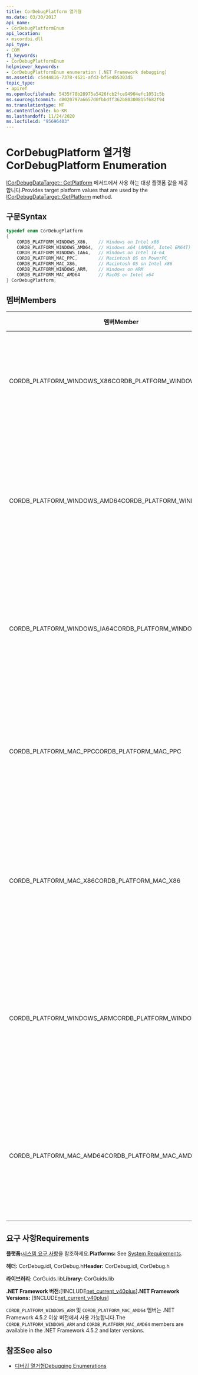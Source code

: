 ```yaml
---
title: CorDebugPlatform 열거형
ms.date: 03/30/2017
api_name:
- CorDebugPlatformEnum
api_location:
- mscordbi.dll
api_type:
- COM
f1_keywords:
- CorDebugPlatformEnum
helpviewer_keywords:
- CorDebugPlatformEnum enumeration [.NET Framework debugging]
ms.assetid: c5444816-7378-4521-afd3-bf5e4b5303d5
topic_type:
- apiref
ms.openlocfilehash: 5435f78b28975a5426fcb2fce94904efc1051c5b
ms.sourcegitcommit: d8020797a6657d0fbbdff362b80300815f682f94
ms.translationtype: MT
ms.contentlocale: ko-KR
ms.lasthandoff: 11/24/2020
ms.locfileid: "95696403"
---
```

# <a name="cordebugplatform-enumeration"></a><span data-ttu-id="f439e-102">CorDebugPlatform 열거형</span><span class="sxs-lookup"><span data-stu-id="f439e-102">CorDebugPlatform Enumeration</span></span>

<span data-ttu-id="f439e-103">[ICorDebugDataTarget:: GetPlatform](icordebugdatatarget-getplatform-method.md) 메서드에서 사용 하는 대상 플랫폼 값을 제공 합니다.</span><span class="sxs-lookup"><span data-stu-id="f439e-103">Provides target platform values that are used by the [ICorDebugDataTarget::GetPlatform](icordebugdatatarget-getplatform-method.md) method.</span></span>  
  
## <a name="syntax"></a><span data-ttu-id="f439e-104">구문</span><span class="sxs-lookup"><span data-stu-id="f439e-104">Syntax</span></span>  
  
```cpp  
typedef enum CorDebugPlatform  
{  
    CORDB_PLATFORM_WINDOWS_X86,    // Windows on Intel x86  
    CORDB_PLATFORM_WINDOWS_AMD64,  // Windows x64 (AMD64, Intel EM64T)  
    CORDB_PLATFORM_WINDOWS_IA64,   // Windows on Intel IA-64  
    CORDB_PLATFORM_MAC_PPC,        // Macintosh OS on PowerPC  
    CORDB_PLATFORM_MAC_X86,        // Macintosh OS on Intel x86  
    CORDB_PLATFORM_WINDOWS_ARM,    // Windows on ARM  
    CORDB_PLATFORM_MAC_AMD64       // MacOS on Intel x64  
} CorDebugPlatform;  
```  
  
## <a name="members"></a><span data-ttu-id="f439e-105">멤버</span><span class="sxs-lookup"><span data-stu-id="f439e-105">Members</span></span>  
  
|<span data-ttu-id="f439e-106">멤버</span><span class="sxs-lookup"><span data-stu-id="f439e-106">Member</span></span>|<span data-ttu-id="f439e-107">설명</span><span class="sxs-lookup"><span data-stu-id="f439e-107">Description</span></span>|  
|------------|-----------------|  
|<span data-ttu-id="f439e-108">CORDB_PLATFORM_WINDOWS_X86</span><span class="sxs-lookup"><span data-stu-id="f439e-108">CORDB_PLATFORM_WINDOWS_X86</span></span>|<span data-ttu-id="f439e-109">대상 플랫폼이 Intel x86 하드웨어에서 실행되는 Windows입니다.</span><span class="sxs-lookup"><span data-stu-id="f439e-109">The target platform is Windows running on Intel x86 hardware.</span></span>|  
|<span data-ttu-id="f439e-110">CORDB_PLATFORM_WINDOWS_AMD64</span><span class="sxs-lookup"><span data-stu-id="f439e-110">CORDB_PLATFORM_WINDOWS_AMD64</span></span>|<span data-ttu-id="f439e-111">대상 플랫폼이 AMD64 또는 Intel EM64T 하드웨어에서 실행되는 64비트 Windows입니다.</span><span class="sxs-lookup"><span data-stu-id="f439e-111">The target platform is 64 bit Windows running on AMD64 or Intel EM64T hardware.</span></span>|  
|<span data-ttu-id="f439e-112">CORDB_PLATFORM_WINDOWS_IA64</span><span class="sxs-lookup"><span data-stu-id="f439e-112">CORDB_PLATFORM_WINDOWS_IA64</span></span>|<span data-ttu-id="f439e-113">대상 플랫폼이 Intel IA-64 하드웨어에서 실행되는 32비트 Windows입니다.</span><span class="sxs-lookup"><span data-stu-id="f439e-113">The target platform is 32 bit Windows running on Intel IA-64 hardware.</span></span>|  
|<span data-ttu-id="f439e-114">CORDB_PLATFORM_MAC_PPC</span><span class="sxs-lookup"><span data-stu-id="f439e-114">CORDB_PLATFORM_MAC_PPC</span></span>|<span data-ttu-id="f439e-115">대상 플랫폼은 PowerPC 하드웨어에서 실행 되는 Macintosh 운영 체제입니다.</span><span class="sxs-lookup"><span data-stu-id="f439e-115">The target platform is the Macintosh operating system running on PowerPC hardware.</span></span>|  
|<span data-ttu-id="f439e-116">CORDB_PLATFORM_MAC_X86</span><span class="sxs-lookup"><span data-stu-id="f439e-116">CORDB_PLATFORM_MAC_X86</span></span>|<span data-ttu-id="f439e-117">대상 플랫폼은 Intel x86 하드웨어에서 실행 되는 Macintosh 운영 체제입니다.</span><span class="sxs-lookup"><span data-stu-id="f439e-117">The target platform is the Macintosh operating system running on Intel x86 hardware.</span></span>|  
|<span data-ttu-id="f439e-118">CORDB_PLATFORM_WINDOWS_ARM</span><span class="sxs-lookup"><span data-stu-id="f439e-118">CORDB_PLATFORM_WINDOWS_ARM</span></span>|<span data-ttu-id="f439e-119">대상 플랫폼은 Windows ARM 하드웨어에서 실행 되는 Macintosh 운영 체제입니다.</span><span class="sxs-lookup"><span data-stu-id="f439e-119">The target platform is the Macintosh operating system running on Windows ARM hardware.</span></span>|  
|<span data-ttu-id="f439e-120">CORDB_PLATFORM_MAC_AMD64</span><span class="sxs-lookup"><span data-stu-id="f439e-120">CORDB_PLATFORM_MAC_AMD64</span></span>|<span data-ttu-id="f439e-121">대상 플랫폼은 AMD64 하드웨어에서 실행 되는 Macintosh 운영 체제입니다.</span><span class="sxs-lookup"><span data-stu-id="f439e-121">The target platform is the Macintosh operating system running on AMD64 hardware.</span></span>|  
  
## <a name="requirements"></a><span data-ttu-id="f439e-122">요구 사항</span><span class="sxs-lookup"><span data-stu-id="f439e-122">Requirements</span></span>  

 <span data-ttu-id="f439e-123">**플랫폼:**[시스템 요구 사항](../../get-started/system-requirements.md)을 참조하세요.</span><span class="sxs-lookup"><span data-stu-id="f439e-123">**Platforms:** See [System Requirements](../../get-started/system-requirements.md).</span></span>  
  
 <span data-ttu-id="f439e-124">**헤더:** CorDebug.idl, CorDebug.h</span><span class="sxs-lookup"><span data-stu-id="f439e-124">**Header:** CorDebug.idl, CorDebug.h</span></span>  
  
 <span data-ttu-id="f439e-125">**라이브러리:** CorGuids.lib</span><span class="sxs-lookup"><span data-stu-id="f439e-125">**Library:** CorGuids.lib</span></span>  
  
 <span data-ttu-id="f439e-126">**.NET Framework 버전:**[!INCLUDE[net_current_v40plus](../../../../includes/net-current-v40plus-md.md)]</span><span class="sxs-lookup"><span data-stu-id="f439e-126">**.NET Framework Versions:** [!INCLUDE[net_current_v40plus](../../../../includes/net-current-v40plus-md.md)]</span></span>  
  
 <span data-ttu-id="f439e-127">`CORDB_PLATFORM_WINDOWS_ARM` 및 `CORDB_PLATFORM_MAC_AMD64` 멤버는 .NET Framework 4.5.2 이상 버전에서 사용 가능합니다.</span><span class="sxs-lookup"><span data-stu-id="f439e-127">The `CORDB_PLATFORM_WINDOWS_ARM` and `CORDB_PLATFORM_MAC_AMD64` members are available in the .NET Framework 4.5.2 and later versions.</span></span>  
  
## <a name="see-also"></a><span data-ttu-id="f439e-128">참조</span><span class="sxs-lookup"><span data-stu-id="f439e-128">See also</span></span>

- [<span data-ttu-id="f439e-129">디버깅 열거형</span><span class="sxs-lookup"><span data-stu-id="f439e-129">Debugging Enumerations</span></span>](debugging-enumerations.md)
